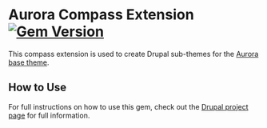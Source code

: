 # Aurora Compass Extension [![Gem Version](https://badge.fury.io/rb/compass-aurora.png)](http://badge.fury.io/rb/compass-aurora)

This compass extension is used to create Drupal sub-themes for the [Aurora base theme](http://drupal.org/project/aurora).

## How to Use

For full instructions on how to use this gem, check out the [Drupal project page](http://drupal.org/project/aurora) for full information.

